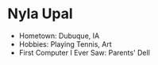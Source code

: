 # Nyla Upal

- Hometown: Dubuque, IA
- Hobbies: Playing Tennis, Art
- First Computer I Ever Saw: Parents' Dell


